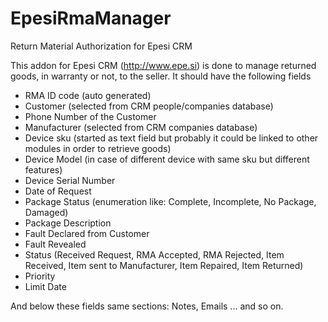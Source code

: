 EpesiRmaManager
===============

Return Material Authorization for Epesi CRM


This addon for Epesi CRM (http://www.epe.si) is done to manage returned goods, in warranty or not, to the seller.
It should have the following fields

- RMA ID code (auto generated)
- Customer (selected from CRM people/companies database)
- Phone Number of the Customer
- Manufacturer  (selected from CRM companies database)
- Device sku (started as text field but probably it could be linked to other modules in order to retrieve goods)
- Device Model (in case of different device with same sku but different features)
- Device Serial Number
- Date of Request
- Package Status (enumeration like: Complete, Incomplete, No Package, Damaged)
- Package Description
- Fault Declared from Customer
- Fault Revealed
- Status (Received Request, RMA Accepted, RMA Rejected, Item Received, Item sent to Manufacturer, Item Repaired, Item Returned)
- Priority
- Limit Date

And below these fields same sections: Notes, Emails ... and so on.

